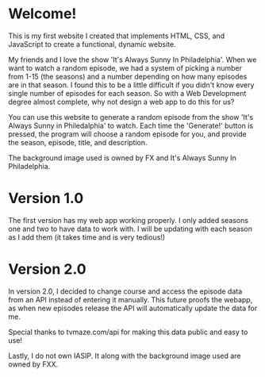 # Welcome!

This is my first website I created that implements HTML, CSS, and JavaScript to create a functional, dynamic website.

My friends and I love the show 'It's Always Sunny In Philadelphia'. When we want to watch a random episode, we had a system of picking a number from 1-15 (the seasons) and a number depending on how many episodes are in that season.
I found this to be a little difficult if you didn't know every single number of episodes for each season. So with a Web Development degree almost complete, why not design a web app to do this for us?

You can use this website to generate a random episode from the show 'It's Always Sunny in Philedalphia' to watch. Each time the 'Generate!' button is pressed, the program will choose a random episode for you, and provide the
season, episode, title, and description.

The background image used is owned by FX and It's Always Sunny In Philadelphia.

# Version 1.0
The first version has my web app working properly. I only added seasons one and two to have data to work with. I will be updating with each season as I add them (it takes time and is very tedious!)

# Version 2.0
In version 2.0, I decided to change course and access the episode data from an API instead of entering it manually. This future proofs the webapp, as when new episodes release the API will automatically update the data for me. 

Special thanks to tvmaze.com/api for making this data public and easy to use!

Lastly, I do not own IASIP. It along with the background image used are owned by FXX.
